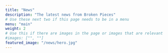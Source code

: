 ```yaml
---
title: "News"
description: "The latest news from Broken Pieces"
# Use these next two if this page needs to be in a menu
menu: "main"
weight: 2
# Use this if there are images in the page or images that are relevant to the page
#images: ["", ""]
featured_image: "/news/hero.jpg"
---
```


